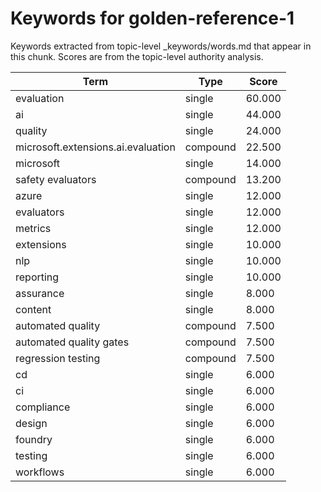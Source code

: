 # Keywords for golden-reference-1

Keywords extracted from topic-level _keywords/words.md that appear in this chunk.
Scores are from the topic-level authority analysis.

| Term | Type | Score |
|------|------|-------|
| evaluation | single | 60.000 |
| ai | single | 44.000 |
| quality | single | 24.000 |
| microsoft.extensions.ai.evaluation | compound | 22.500 |
| microsoft | single | 14.000 |
| safety evaluators | compound | 13.200 |
| azure | single | 12.000 |
| evaluators | single | 12.000 |
| metrics | single | 12.000 |
| extensions | single | 10.000 |
| nlp | single | 10.000 |
| reporting | single | 10.000 |
| assurance | single | 8.000 |
| content | single | 8.000 |
| automated quality | compound | 7.500 |
| automated quality gates | compound | 7.500 |
| regression testing | compound | 7.500 |
| cd | single | 6.000 |
| ci | single | 6.000 |
| compliance | single | 6.000 |
| design | single | 6.000 |
| foundry | single | 6.000 |
| testing | single | 6.000 |
| workflows | single | 6.000 |
